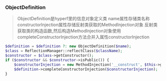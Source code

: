 ### ObjectDefinition
> ObjectDefinition是hyperf里的信息对象定义类
> name属性存储类名称
> constructorInjection属性存储反射类获取的MethodInjection对象
> 反射类获取类的构造函数,然后构造MethodInjection对象使用completeConstructorInjection方法合并入属性constructorInjection

```php
$definition = $definition ?: new ObjectDefinition($name);
$class = ReflectionManager::reflectClass($className);
$constructor = $class->getConstructor();
if ($constructor && $constructor->isPublic()) {
    $constructorInjection = new MethodInjection('__construct', $this->getParametersDefinition($constructor));
    $definition->completeConstructorInjection($constructorInjection);
}
```